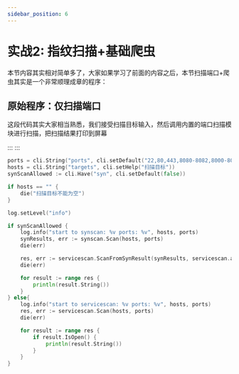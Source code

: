 ```yaml
---
sidebar_position: 6
---
```


# 实战2: 指纹扫描+基础爬虫

本节内容其实相对简单多了，大家如果学习了前面的内容之后，本节扫描端口+爬虫其实是一个非常顺理成章的程序：

## 原始程序：仅扫描端口

这段代码其实大家相当熟悉，我们接受扫描目标输入，然后调用内置的端口扫描模块进行扫描，把扫描结果打印到屏幕

:::
:::

```go 
ports = cli.String("ports", cli.setDefault("22,80,443,8080-8082,8000-8004"))
hosts = cli.String("targets", cli.setHelp("扫描目标"))
synScanAllowed := cli.Have("syn", cli.setDefault(false))

if hosts == "" {
    die("扫描目标不能为空")
}

log.setLevel("info")

if synScanAllowed {
    log.info("start to synscan: %v ports: %v", hosts, ports)
    synResults, err := synscan.Scan(hosts, ports)
    die(err)

    res, err := servicescan.ScanFromSynResult(synResults, servicescan.active(true))
    die(err)

    for result := range res {
        println(result.String())
    }
} else{
    log.info("start to servicescan: %v ports: %v", hosts, ports)
    res, err := servicescan.Scan(hosts, ports)
    die(err)

    for result := range res {
        if result.IsOpen() {
            println(result.String())
        }
    }
}
```
